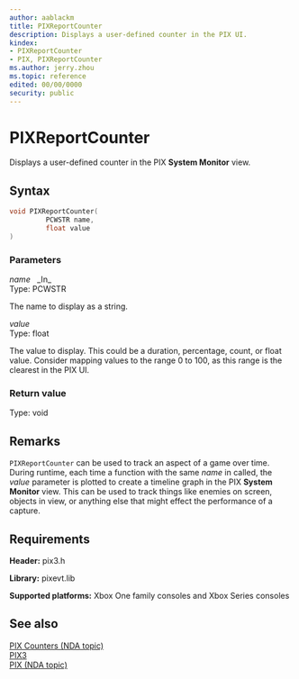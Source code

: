 ```yaml
---
author: aablackm
title: PIXReportCounter
description: Displays a user-defined counter in the PIX UI.
kindex:
- PIXReportCounter
- PIX, PIXReportCounter
ms.author: jerry.zhou
ms.topic: reference
edited: 00/00/0000
security: public
---
```


# PIXReportCounter  
  
Displays a user-defined counter in the PIX **System Monitor** view.  
  
## Syntax  
  
```cpp
void PIXReportCounter(  
         PCWSTR name,  
         float value  
)  
```  
  
### Parameters  
  
*name* &nbsp;&nbsp;\_In\_  
Type: PCWSTR  
  
The name to display as a string.  
  
*value* &nbsp;&nbsp;  
Type: float  
  
The value to display. This could be a duration, percentage, count, or float value. Consider mapping values to the range 0 to 100, as this range is the clearest in the PIX UI.  
  
### Return value  
Type: void  
  
## Remarks
  
`PIXReportCounter` can be used to track an aspect of a game over time. During runtime, each time a function with the same *name* in called, the *value* parameter is plotted to create a timeline graph in the PIX **System Monitor** view. This can be used to track things like enemies on screen, objects in view, or anything else that might effect the performance of a capture.
  
## Requirements  
  
**Header:** pix3.h
  
**Library:** pixevt.lib
  
**Supported platforms:** Xbox One family consoles and Xbox Series consoles  
  
## See also  
  
[PIX Counters (NDA topic)](../../../../tools-console/xbox-tools-and-apis/pix/gpu/pix-counters.md)  
[PIX3](../pix3_members.md)  
[PIX  (NDA topic)](../../../../tools-console/xbox-tools-and-apis/pix/pix.md)  
  